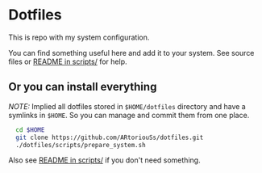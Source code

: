 # Dotfiles

This is repo with my system configuration.

You can find something useful here and add it to your system. See source files or [README in scripts/](scripts) for help.

## Or you can install everything

*NOTE:* Implied all dotfiles stored in `$HOME/dotfiles` directory and have a symlinks in `$HOME`. So you can manage and commit them from one place.

```bash
  cd $HOME
  git clone https://github.com/ARtoriouSs/dotfiles.git
  ./dotfiles/scripts/prepare_system.sh
```

Also see [README in scripts/](scripts) if you don't need something.
